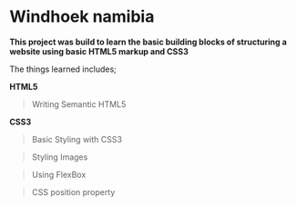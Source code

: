 # Windhoek namibia

**This project was build to learn the basic building blocks of structuring a website using basic HTML5 markup and CSS3**

The things learned includes;

**HTML5**

> Writing Semantic HTML5

**CSS3**

> Basic Styling with CSS3

> Styling Images

> Using FlexBox

> CSS position property
